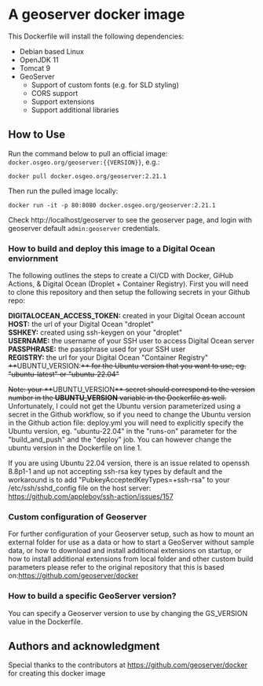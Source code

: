 # A geoserver docker image

This Dockerfile will install the following dependencies:

* Debian based Linux
* OpenJDK 11
* Tomcat 9
* GeoServer
  * Support of custom fonts (e.g. for SLD styling)
  * CORS support
  * Support extensions
  * Support additional libraries

## How to Use

Run the command below to pull an official image: ``docker.osgeo.org/geoserver:{{VERSION}}``, e.g.:

```
docker pull docker.osgeo.org/geoserver:2.21.1
```

Then run the pulled image locally:

```
docker run -it -p 80:8080 docker.osgeo.org/geoserver:2.21.1
```

Check http://localhost/geoserver to see the geoserver page,
and login with geoserver default `admin:geoserver` credentials.

### How to build and deploy this image to a Digital Ocean enviornment

The following outlines the steps to create a CI/CD with Docker, GiHub Actions, & Digital Ocean (Droplet + Container Registry).
First you will need to clone this repository and then setup the following secrets in your Github repo:

**DIGITALOCEAN_ACCESS_TOKEN:** created in your Digital Ocean account<br />
**HOST:** the url of your Digital Ocean "droplet"<br />
**SSHKEY:** created using ssh-keygen on your "droplet"<br />
**USERNAME:** the username of your SSH user to access Digital Ocean server<br />
**PASSPHRASE:** the passphrase used for your SSH user<br />
**REGISTRY:** the url for your Digital Ocean "Container Registry" <br />
~~**~~UBUNTU_VERSION:~~** for the Ubuntu version that you want to use, eg. "ubuntu-latest" or "ubuntu-22.04"~~

~~Note: your **~~UBUNTU_VERSION~~** secret should correspond to the version number in the **UBUNTU_VERSION** variable in the Dockerfile as well.~~
Unfortunately, I could not get the Ubuntu version parameterized using a secret in the Github workflow, so if you need to change the Ubuntu version in the Github action file: deploy.yml you will need to explicitly specify the Ubuntu version, eg. "ubuntu-22.04" in the "runs-on" parameter for the "build_and_push" and the "deploy" job. You can however change the ubuntu version in the Dockerfile on line 1.

If you are using Ubuntu 22.04 version, there is an issue related to openssh 8.8p1-1 and up not accepting ssh-rsa key types by default and the workaround is to add "PubkeyAcceptedKeyTypes=+ssh-rsa" to your /etc/ssh/sshd_config file on the host server: https://github.com/appleboy/ssh-action/issues/157

### Custom configuration of Geoserver

For further configuration of your Geoserver setup, such as how to mount an external folder for use as a data 
or how to start a GeoServer without sample data, or how to download and install additional extensions on startup, or how to install additional extensions from local folder and other custom build parameters please refer to the original repository that this is based on:https://github.com/geoserver/docker 

### How to build a specific GeoServer version?

You can specify a Geoserver version to use by changing the GS_VERSION value in the Dockerfile. 

## Authors and acknowledgment
Special thanks to the contributors at https://github.com/geoserver/docker for creating this docker image
